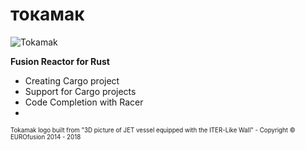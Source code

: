 # токамак

![Tokamak](http://i.imgur.com/b0t3Hsf.png)

**Fusion Reactor for Rust**

* Creating Cargo project
* Support for Cargo projects
* Code Completion with Racer
* 

<sub><sup>Tokamak logo built from "3D picture of JET vessel equipped with the ITER-Like Wall" - Copyright © EUROfusion 2014 - 2018</sup></sub>
